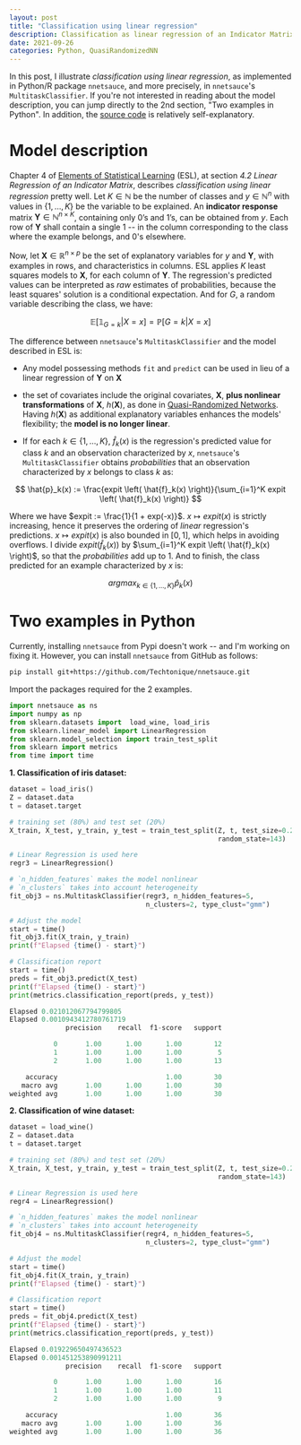 ```yaml
---
layout: post
title: "Classification using linear regression"
description: Classification as linear regression of an Indicator Matrix, using nnetsauce.
date: 2021-09-26
categories: Python, QuasiRandomizedNN
---
```


In this post, I illustrate _classification using linear regression_, as implemented in Python/R package `nnetsauce`, and more precisely, in `nnetsauce`'s  `MultitaskClassifier`. If you're not interested in reading about the model description, you can jump directly to the 2nd section, "Two examples in Python". In addition, the [source code](https://github.com/Techtonique/nnetsauce/blob/master/nnetsauce/multitask/multitaskClassifier.py) is relatively self-explanatory.

# Model description

Chapter 4 of [Elements of Statistical Learning](https://web.stanford.edu/~hastie/ElemStatLearn/) (ESL), at section _4.2 Linear Regression of an Indicator Matrix_, describes _classification using linear regression_ pretty well. Let $K \in \mathbb{N}$ be the number of classes and $y \in \mathbb{N}^n$ with values in $\lbrace 1, \ldots, K \rbrace$ be the variable to be explained. An __indicator response__ matrix $\textbf{Y} \in \mathbb{N}^{n \times K }$, containing only 0’s and 1’s, can be obtained from $y$. Each row  of $\textbf{Y}$ shall contain a single 1 -- in the column corresponding to the class where the example belongs, and 0's elsewhere.

Now, let $\textbf{X} \in \mathbb{R}^{n \times p }$ be the set of explanatory variables for $y$ and $\textbf{Y}$, with examples in rows, and characteristics in columns. ESL applies $K$ least squares  models to $\textbf{X}$, for each column of $\textbf{Y}$. The regression's predicted values can be interpreted as _raw_ estimates of probabilities, because the least squares' solution is a conditional expectation. And for $G$, a random variable describing the class, we have: 

$$
\mathbb{E} \left[ \mathbb{1}_{ G = k } | X = x \right] = \mathbb{P} \left[ G = k | X = x \right]
$$

The difference between `nnetsauce`'s `MultitaskClassifier` and the model described in ESL is:

- Any model possessing methods `fit` and `predict` can be used in lieu of a linear regression of $\textbf{Y}$ on $\textbf{X}$
- the set of covariates include the original covariates, $\textbf{X}$, __plus nonlinear transformations__ of  $\textbf{X}$, $h(\textbf{X})$, as done in [Quasi-Randomized Networks](https://thierrymoudiki.github.io/blog/index.html#QuasiRandomizedNN). Having $h(\textbf{X})$ as additional explanatory variables  enhances the models' flexibility; the __model is no longer linear__. 

- If for each $k \in \lbrace 1, \ldots, K \rbrace$, $\hat{f}_k(x)$ is the regression's predicted value for class $k$ and an observation characterized by $x$, `nnetsauce`'s `MultitaskClassifier`  obtains _probabilities_ that an observation characterized by $x$ belongs to class $k$ as: 

$$
\hat{p}_k(x) := \frac{expit \left( \hat{f}_k(x) \right)}{\sum_{i=1}^K expit \left( \hat{f}_k(x) \right)}
$$

Where we have $expit := \frac{1}{1 + exp(-x)}$. $x \mapsto expit(x)$ is strictly increasing, hence it preserves the ordering of _linear_ regression's predictions. $x \mapsto expit(x)$ is also  bounded in $[0, 1]$, which helps in avoiding overflows. I divide $expit \left( \hat{f}_k(x) \right)$ by $\sum_{i=1}^K expit \left( \hat{f}_k(x) \right)$, so that the _probabilities_ add up to 1. And to finish, the class predicted for an example characterized by $x$ is: 

$$
argmax_{k \in \lbrace 1, \ldots, K \rbrace} \hat{p}_k(x)
$$

# Two examples in Python

Currently, installing `nnetsauce` from Pypi doesn't work -- and I'm working on fixing it. However, you can install `nnetsauce` from GitHub as follows: 

```bash
pip install git+https://github.com/Techtonique/nnetsauce.git
```

Import the packages required for the 2 examples. 

```python
import nnetsauce as ns
import numpy as np
from sklearn.datasets import  load_wine, load_iris
from sklearn.linear_model import LinearRegression
from sklearn.model_selection import train_test_split
from sklearn import metrics
from time import time
```

__1. Classification of iris dataset:__

```python
dataset = load_iris()
Z = dataset.data
t = dataset.target

# training set (80%) and test set (20%)
X_train, X_test, y_train, y_test = train_test_split(Z, t, test_size=0.2, 
                                                    random_state=143)

# Linear Regression is used here
regr3 = LinearRegression()

# `n_hidden_features` makes the model nonlinear
# `n_clusters` takes into account heterogeneity
fit_obj3 = ns.MultitaskClassifier(regr3, n_hidden_features=5, 
                                  n_clusters=2, type_clust="gmm")

# Adjust the model
start = time()
fit_obj3.fit(X_train, y_train)
print(f"Elapsed {time() - start}") 

# Classification report
start = time()
preds = fit_obj3.predict(X_test)
print(f"Elapsed {time() - start}") 
print(metrics.classification_report(preds, y_test))
```

```python
Elapsed 0.021012067794799805
Elapsed 0.0010943412780761719
              precision    recall  f1-score   support

           0       1.00      1.00      1.00        12
           1       1.00      1.00      1.00         5
           2       1.00      1.00      1.00        13

    accuracy                           1.00        30
   macro avg       1.00      1.00      1.00        30
weighted avg       1.00      1.00      1.00        30
```

__2. Classification of wine dataset:__

```python
dataset = load_wine()
Z = dataset.data
t = dataset.target

# training set (80%) and test set (20%)
X_train, X_test, y_train, y_test = train_test_split(Z, t, test_size=0.2, 
                                                    random_state=143)

# Linear Regression is used here 
regr4 = LinearRegression()

# `n_hidden_features` makes the model nonlinear
# `n_clusters` takes into account heterogeneity
fit_obj4 = ns.MultitaskClassifier(regr4, n_hidden_features=5, 
                                  n_clusters=2, type_clust="gmm")

# Adjust the model
start = time()
fit_obj4.fit(X_train, y_train)
print(f"Elapsed {time() - start}") 

# Classification report
start = time()
preds = fit_obj4.predict(X_test)
print(f"Elapsed {time() - start}") 
print(metrics.classification_report(preds, y_test))
```

```python
Elapsed 0.019229650497436523
Elapsed 0.001451253890991211
              precision    recall  f1-score   support

           0       1.00      1.00      1.00        16
           1       1.00      1.00      1.00        11
           2       1.00      1.00      1.00         9

    accuracy                           1.00        36
   macro avg       1.00      1.00      1.00        36
weighted avg       1.00      1.00      1.00        36
```

